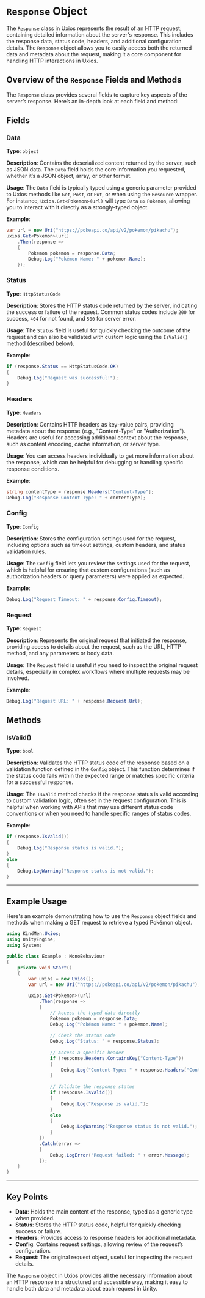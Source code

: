 ﻿# `Response` Object

The `Response` class in Uxios represents the result of an HTTP request, containing detailed information about the
server's response. This includes the response data, status code, headers, and additional configuration details.
The `Response` object allows you to easily access both the returned data and metadata about the request, making it a
core component for handling HTTP interactions in Uxios.

## Overview of the `Response` Fields and Methods

The `Response` class provides several fields to capture key aspects of the server’s response. Here’s an in-depth look at
each field and method:

## Fields

### Data

**Type**: `object`

**Description**: Contains the deserialized content returned by the server, such as JSON data. The `Data` field holds the
core information you requested, whether it’s a JSON object, array, or other format.

**Usage**: The `Data` field is typically typed using a generic parameter provided to Uxios methods like `Get`, `Post`,
or `Put`, or when using the `Resource` wrapper. For instance, `Uxios.Get<Pokemon>(url)` will type `Data` as `Pokemon`,
allowing you to interact with it directly as a strongly-typed object.

**Example**:

```csharp
var url = new Uri("https://pokeapi.co/api/v2/pokemon/pikachu");
uxios.Get<Pokemon>(url)
    .Then(response =>
    {
        Pokemon pokemon = response.Data;
        Debug.Log("Pokémon Name: " + pokemon.Name);
    });
```

### Status

**Type**: `HttpStatusCode`

**Description**: Stores the HTTP status code returned by the server, indicating the success or failure of the request.
Common status codes include `200` for success, `404` for not found, and `500` for server error.

**Usage**: The `Status` field is useful for quickly checking the outcome of the request and can also be validated with
custom logic using the `IsValid()` method (described below).

**Example**:

```csharp
if (response.Status == HttpStatusCode.OK)
{
    Debug.Log("Request was successful!");
}
```

### Headers

**Type**: `Headers`

**Description**: Contains HTTP headers as key-value pairs, providing metadata about the response (e.g., "Content-Type"
or "Authorization"). Headers are useful for accessing additional context about the response, such as content encoding,
cache information, or server type.

**Usage**: You can access headers individually to get more information about the response, which can be helpful for
debugging or handling specific response conditions.

**Example**:

```csharp
string contentType = response.Headers["Content-Type"];
Debug.Log("Response Content Type: " + contentType);
```

### Config

**Type**: `Config`

**Description**: Stores the configuration settings used for the request, including options such as timeout settings,
custom headers, and status validation rules.

**Usage**: The `Config` field lets you review the settings used for the request, which is helpful for ensuring that
custom configurations (such as authorization headers or query parameters) were applied as expected.

**Example**:

```csharp
Debug.Log("Request Timeout: " + response.Config.Timeout);
```

### Request

**Type**: `Request`

**Description**: Represents the original request that initiated the response, providing access to details about the
request, such as the URL, HTTP method, and any parameters or body data.

**Usage**: The `Request` field is useful if you need to inspect the original request details, especially in complex
workflows where multiple requests may be involved.

**Example**:

```csharp
Debug.Log("Request URL: " + response.Request.Url);
```

## Methods

### IsValid()

**Type**: `bool`

**Description**: Validates the HTTP status code of the response based on a validation function defined in the `Config`
object. This function determines if the status code falls within the expected range or matches specific criteria for a
successful response.

**Usage**: The `IsValid` method checks if the response status is valid according to custom validation logic, often set
in the request configuration. This is helpful when working with APIs that may use different status code conventions or
when you need to handle specific ranges of status codes.

**Example**:

```csharp
if (response.IsValid())
{
    Debug.Log("Response status is valid.");
}
else
{
    Debug.LogWarning("Response status is not valid.");
}
```

---

## Example Usage

Here's an example demonstrating how to use the `Response` object fields and methods when making a GET request to
retrieve a typed Pokémon object.

```csharp
using KindMen.Uxios;
using UnityEngine;
using System;

public class Example : MonoBehaviour
{
    private void Start()
    {
        var uxios = new Uxios();
        var url = new Uri("https://pokeapi.co/api/v2/pokemon/pikachu");

        uxios.Get<Pokemon>(url)
            .Then(response =>
            {
                // Access the typed data directly
                Pokemon pokemon = response.Data;
                Debug.Log("Pokémon Name: " + pokemon.Name);
                
                // Check the status code
                Debug.Log("Status: " + response.Status);
                
                // Access a specific header
                if (response.Headers.ContainsKey("Content-Type"))
                {
                    Debug.Log("Content-Type: " + response.Headers["Content-Type"]);
                }
                
                // Validate the response status
                if (response.IsValid())
                {
                    Debug.Log("Response is valid.");
                }
                else
                {
                    Debug.LogWarning("Response status is not valid.");
                }
            })
            .Catch(error =>
            {
                Debug.LogError("Request failed: " + error.Message);
            });
    }
}
```

---

## Key Points

- **Data**: Holds the main content of the response, typed as a generic type when provided.
- **Status**: Stores the HTTP status code, helpful for quickly checking success or failure.
- **Headers**: Provides access to response headers for additional metadata.
- **Config**: Contains request settings, allowing review of the request’s configuration.
- **Request**: The original request object, useful for inspecting the request details.

The `Response` object in Uxios provides all the necessary information about an HTTP response in a structured and
accessible way, making it easy to handle both data and metadata about each request in Unity.